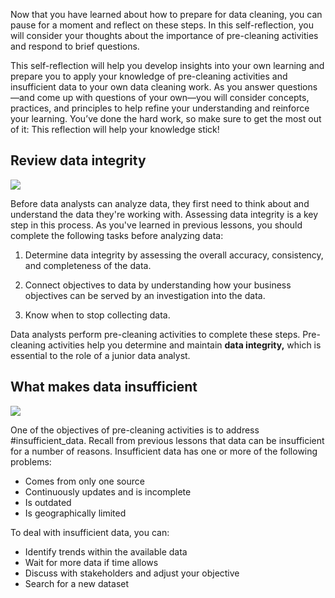 
Now that you have learned about how to prepare for data cleaning, you can pause for a moment and reflect on these steps. In this self-reflection, you will consider your thoughts about the importance of pre-cleaning activities and respond to brief questions. 

This self-reflection will help you develop insights into your own learning and prepare you to apply your knowledge of pre-cleaning activities and insufficient data to your own data cleaning work. As you answer questions—and come up with questions of your own—you will consider concepts, practices, and principles to help refine your understanding and reinforce your learning. You’ve done the hard work, so make sure to get the most out of it: This reflection will help your knowledge stick!

## Review data integrity

![](https://d3c33hcgiwev3.cloudfront.net/imageAssetProxy.v1/S6e1WViNSjentVlYjXo3GA_4599d480fd7b49f08cb7516d9194c636_line-y.png?expiry=1628467200000&hmac=E07dafIDRJzmxiUV2DteNF-AWkHBh95LFUMQW5x20Iw)

Before data analysts can analyze data, they first need to think about and understand the data they're working with. Assessing data integrity is a key step in this process. As you've learned in previous lessons, you should complete the following tasks before analyzing data: 

1. Determine data integrity by assessing the overall accuracy, consistency, and completeness of the data.

2. Connect objectives to data by understanding how your business objectives can be served by an investigation into the data.

3. Know when to stop collecting data.

Data analysts perform pre-cleaning activities to complete these steps. Pre-cleaning activities help you determine and maintain **data integrity,** which is essential to the role of a junior data analyst.

## What makes data insufficient

![](https://d3c33hcgiwev3.cloudfront.net/imageAssetProxy.v1/S6e1WViNSjentVlYjXo3GA_4599d480fd7b49f08cb7516d9194c636_line-y.png?expiry=1628467200000&hmac=E07dafIDRJzmxiUV2DteNF-AWkHBh95LFUMQW5x20Iw)

One of the objectives of pre-cleaning activities is to address #insufficient_data. Recall from previous lessons that data can be insufficient for a number of reasons. Insufficient data has one or more of the following problems:

-   Comes from only one source
-   Continuously updates and is incomplete
-   Is outdated
-   Is geographically limited

To deal with insufficient data, you can:

-   Identify trends within the available data
-   Wait for more data if time allows
-   Discuss with stakeholders and adjust your objective
-   Search for a new dataset